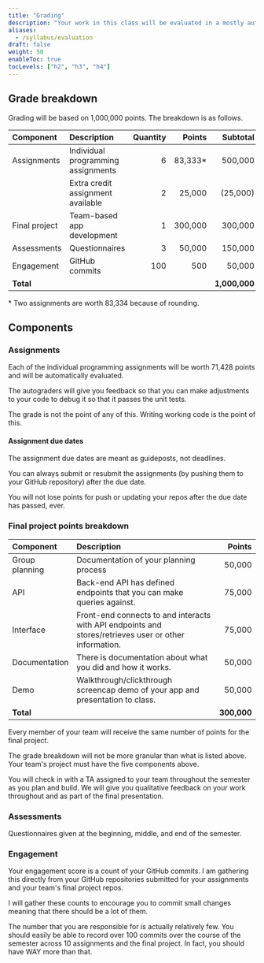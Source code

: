 ```yaml
---
title: "Grading"
description: "Your work in this class will be evaluated in a mostly automated way that gives you immediate feedback. You will also receive qualitative feedback. Grades are reckoned on a 1,000,000-point scale."
aliases:
  - /syllabus/evaluation
draft: false
weight: 50
enableToc: true
tocLevels: ["h2", "h3", "h4"]
---
```


## Grade breakdown

Grading will be based on 1,000,000 points.
The breakdown is as follows.

| **Component** | **Description** | **Quantity** | **Points** | **Subtotal** |
|:--- |:--- | ---:| ---:| ---:|
| Assignments | Individual programming assignments | 6 | 83,333\* | 500,000 |
| | Extra credit assignment available | 2 | 25,000 | (25,000) |
| Final project | Team-based app development | 1 | 300,000 | 300,000 |
| Assessments | Questionnaires | 3 | 50,000 | 150,000 |
| Engagement | GitHub commits | 100 | 500 | 50,000 | 
| **Total** |   |   |   | **1,000,000** |

\* Two assignments are worth 83,334 because of rounding.

## Components

### Assignments

Each of the individual programming assignments will be worth 71,428 points and will be automatically evaluated.

The autograders will give you feedback so that you can make adjustments to your code to debug it so that it passes the unit tests.

The grade is not the point of any of this. Writing working code is the point of this.

#### Assignment due dates

The assignment due dates are meant as guideposts, not deadlines.

You can always submit or resubmit the assignments (by pushing them to your GitHub repository) after the due date. 

You will not lose points for push or updating your repos after the due date has passed, ever.

### Final project points breakdown

| Component | Description | Points |
|:--- |:--- | ---:|
| Group planning | Documentation of your planning process | 50,000 |
| API | Back-end API has defined endpoints that you can make queries against. | 75,000 |
| Interface | Front-end connects to and interacts with API endpoints and stores/retrieves user or other information. | 75,000 |
| Documentation | There is documentation about what you did and how it works. | 50,000 |
| Demo | Walkthrough/clickthrough screencap demo of your app and presentation to class. | 50,000 |
| **Total**  |   | **300,000** |

Every member of your team will receive the same number of points for the final project.

The grade breakdown will not be more granular than what is listed above.
Your team's project must have the five components above. 

You will check in with a TA assigned to your team throughout the semester as you plan and build.
We will give you qualitative feedback on your work throughout and as part of the final presentation.

### Assessments

Questionnaires given at the beginning, middle, and end of the semester.

### Engagement

Your engagement score is a count of your GitHub commits.
I am gathering this directly from your GitHub repositories submitted for your assignments and your team's final project repos.

I will gather these counts to encourage you to commit small changes meaning that there should be a lot of them.

The number that you are responsible for is actually relatively few.
You should easily be able to record over 100 commits over the course of the semester across 10 assignments and the final project.
In fact, you should have WAY more than that.
